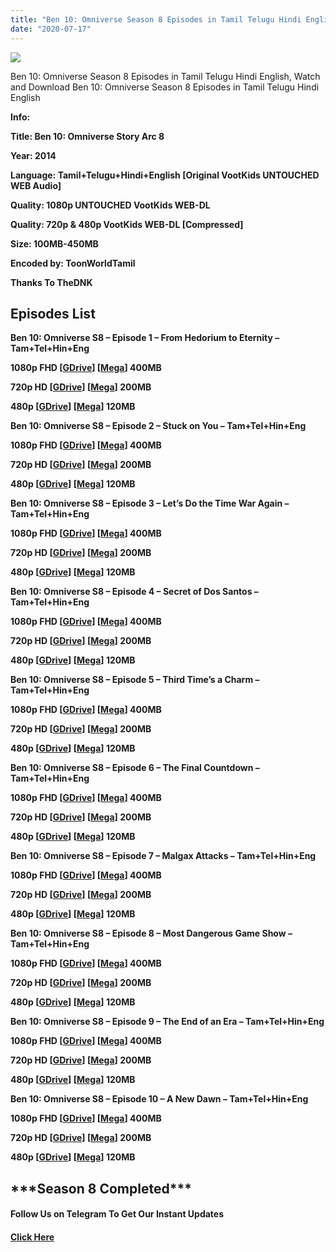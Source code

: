 ```yaml
---
title: "Ben 10: Omniverse Season 8 Episodes in Tamil Telugu Hindi English"
date: "2020-07-17"
---
```


![](https://extraimage.com/images/2020/07/17/ben-10-omniverse.jpg)

Ben 10: Omniverse Season 8 Episodes in Tamil Telugu Hindi English, Watch and Download Ben 10: Omniverse Season 8 Episodes in Tamil Telugu Hindi English

**Info:**

**Title: Ben 10: Omniverse Story Arc 8**

**Year: 2014**

**Language: Tamil+Telugu+Hindi+English \[Original VootKids UNTOUCHED WEB Audio\]**

**Quality: 1080p UNTOUCHED VootKids WEB-DL**

**Quality: 720p & 480p VootKids WEB-DL \[Compressed\]**

**Size: 100MB-450MB**

**Encoded by: ToonWorldTamil**

**Thanks To TheDNK**

## **Episodes List**

**Ben 10: Omniverse S8 – Episode 1 – From Hedorium to Eternity – Tam+Tel+Hin+Eng**

**1080p FHD \[[GDrive](https://gplinks.co/CtaC)\] \[[Mega](https://gplinks.co/FVIP4)\] 400MB**

**720p HD \[[GDrive](https://gplinks.co/RqT7f)\] \[[Mega](https://gplinks.co/2pZOM)\] 200MB**

**480p \[[GDrive](https://gplinks.co/Stkvu)\] \[[Mega](https://gplinks.co/Uw9Vck)\] 120MB**

**Ben 10: Omniverse S8 – Episode 2 – Stuck on You – Tam+Tel+Hin+Eng**

**1080p FHD \[[GDrive](https://gplinks.co/aXlde1z)\] \[[Mega](https://gplinks.co/Uhy6QxC)\] 400MB**

**720p HD \[[GDrive](https://gplinks.co/ED4CbY)\] \[[Mega](https://gplinks.co/9dopJ)\] 200MB**

**480p \[[GDrive](https://gplinks.co/q2KD0)\] \[[Mega](https://gplinks.co/FQSp)\] 120MB**

**Ben 10: Omniverse S8 – Episode 3 – Let’s Do the Time War Again – Tam+Tel+Hin+Eng**

**1080p FHD \[[GDrive](https://gplinks.co/mEnvWUG)\] \[[Mega](https://gplinks.co/2pcRDkt)\] 400MB**

**720p HD \[[GDrive](https://gplinks.co/n0xJnK9d)\] \[[Mega](https://gplinks.co/abeCfR)\] 200MB**

**480p \[[GDrive](https://gplinks.co/EzNujX)\] \[[Mega](https://gplinks.co/WNCocX)\] 120MB**

**Ben 10: Omniverse S8 – Episode 4 – Secret of Dos Santos – Tam+Tel+Hin+Eng**

**1080p FHD \[[GDrive](https://gplinks.co/avBkn)\] \[[Mega](https://gplinks.co/C8u52q5)\] 400MB**

**720p HD \[[GDrive](https://gplinks.co/Tw65)\] \[[Mega](https://gplinks.co/Y8puE)\] 200MB**

**480p \[[GDrive](https://gplinks.co/SRYudwK9)\] \[[Mega](https://gplinks.co/YL2ZZ)\] 120MB**

**Ben 10: Omniverse S8 – Episode 5 – Third Time’s a Charm – Tam+Tel+Hin+Eng**

**1080p FHD \[[GDrive](https://gplinks.co/NbhbUV)\] \[[Mega](https://gplinks.co/gVay2)\] 400MB**

**720p HD \[[GDrive](https://gplinks.co/Fxpqkdv)\] \[[Mega](https://gplinks.co/4VBAUZAK)\] 200MB**

**480p \[[GDrive](https://gplinks.co/aiBpiQB)\] \[[Mega](https://gplinks.co/O8UH8g)\] 120MB**

**Ben 10: Omniverse S8 – Episode 6 – The Final Countdown – Tam+Tel+Hin+Eng**

**1080p FHD \[[GDrive](https://gplinks.co/MIpVNXq)\] \[[Mega](https://gplinks.co/0P6SjJ)\] 400MB**

**720p HD \[[GDrive](https://gplinks.co/x0l0TCsh)\] \[[Mega](https://gplinks.co/VeIoitr)\] 200MB**

**480p \[[GDrive](https://gplinks.co/AMtAEqa)\] \[[Mega](https://gplinks.co/ybwNT4)\] 120MB**

**Ben 10: Omniverse S8 – Episode 7 – Malgax Attacks – Tam+Tel+Hin+Eng**

**1080p FHD \[[GDrive](https://gplinks.co/hSbNPiF5)\] \[[Mega](https://gplinks.co/J3Eb6)\] 400MB**

**720p HD \[[GDrive](https://gplinks.co/DPa8IUpg)\] \[[Mega](https://gplinks.co/q6XV)\] 200MB**

**480p \[[GDrive](https://gplinks.co/ZmsyQLY)\] \[[Mega](https://gplinks.co/MjMjJ)\] 120MB**

**Ben 10: Omniverse S8 – Episode 8 – Most Dangerous Game Show – Tam+Tel+Hin+Eng**

**1080p FHD \[[GDrive](https://gplinks.co/mQBLGQc)\] \[[Mega](https://gplinks.co/2JETlFjR)\] 400MB**

**720p HD \[[GDrive](https://gplinks.co/TnBcK)\] \[[Mega](https://gplinks.co/JQdHHV)\] 200MB**

**480p \[[GDrive](https://gplinks.co/04d8T)\] \[[Mega](https://gplinks.co/Uif0)\] 120MB**

**Ben 10: Omniverse S8 – Episode 9 – The End of an Era – Tam+Tel+Hin+Eng**

**1080p FHD \[[GDrive](https://gplinks.co/tdEw)\] \[[Mega](https://gplinks.co/eFHb)\] 400MB**

**720p HD \[[GDrive](https://gplinks.co/bsctoB)\] \[[Mega](https://gplinks.co/1Ct1F)\] 200MB**

**480p \[[GDrive](https://gplinks.co/cDTocq)\] \[[Mega](https://gplinks.co/gETuH)\] 120MB**

**Ben 10: Omniverse S8 – Episode 10 – A New Dawn – Tam+Tel+Hin+Eng**

**1080p FHD \[[GDrive](https://gplinks.co/GrZbWj)\] \[[Mega](https://gplinks.co/YrXH)\] 400MB**

**720p HD \[[GDrive](https://gplinks.co/IyUGsmS)\] \[[Mega](https://gplinks.co/j2Pg00uq)\] 200MB**

**480p \[[GDrive](https://gplinks.co/l0vDQDIX)\] \[[Mega](https://gplinks.co/VyYJ7)\] 120MB**

## \*\*\*Season 8 Completed\*\*\*

#### **Follow Us on Telegram To Get Our Instant Updates**

#### **[Click Here](https://t.me/joinchat/AAAAAEDdWfKBosrNxtfy-Q)**
